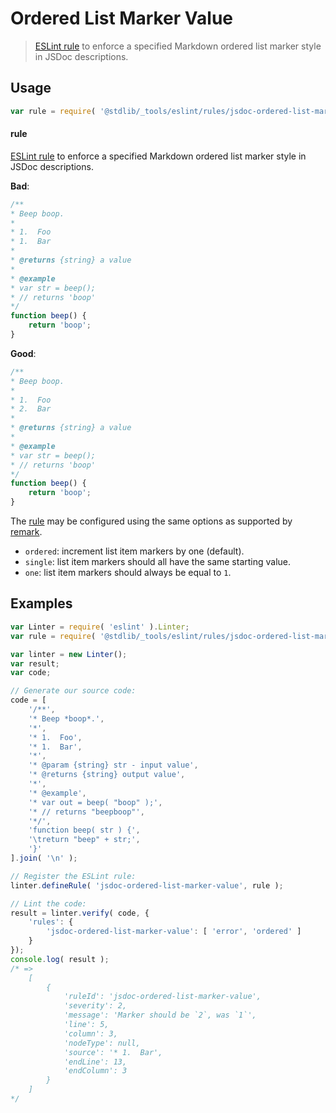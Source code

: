 # Ordered List Marker Value

> [ESLint rule][eslint-rules] to enforce a specified Markdown ordered list marker style in JSDoc descriptions.

<section class="intro">

</section>

<!-- /.intro -->

<section class="usage">

## Usage

```javascript
var rule = require( '@stdlib/_tools/eslint/rules/jsdoc-ordered-list-marker-value' );
```

#### rule

[ESLint rule][eslint-rules] to enforce a specified Markdown ordered list marker style in JSDoc descriptions.

**Bad**:

<!-- eslint-disable stdlib/jsdoc-ordered-list-marker-value, stdlib/jsdoc-markdown-remark -->

```javascript
/**
* Beep boop.
*
* 1.  Foo
* 1.  Bar
*
* @returns {string} a value
*
* @example
* var str = beep();
* // returns 'boop'
*/
function beep() {
    return 'boop';
}
```

**Good**:

```javascript
/**
* Beep boop.
*
* 1.  Foo
* 2.  Bar
*
* @returns {string} a value
*
* @example
* var str = beep();
* // returns 'boop'
*/
function beep() {
    return 'boop';
}
```

The [rule][eslint-rules] may be configured using the same options as supported by [remark][remark-lint-ordered-list-marker-value]. 

-   `ordered`: increment list item markers by one (default).
-   `single`: list item markers should all have the same starting value.
-   `one`: list item markers should always be equal to `1`.

</section>

<!-- /.usage -->

<section class="examples">

## Examples

<!-- eslint no-undef: "error" -->

```javascript
var Linter = require( 'eslint' ).Linter;
var rule = require( '@stdlib/_tools/eslint/rules/jsdoc-ordered-list-marker-value' );

var linter = new Linter();
var result;
var code;

// Generate our source code:
code = [
    '/**',
    '* Beep *boop*.',
    '*',
    '* 1.  Foo',
    '* 1.  Bar',
    '*',
    '* @param {string} str - input value',
    '* @returns {string} output value',
    '*',
    '* @example',
    '* var out = beep( "boop" );',
    '* // returns "beepboop"',
    '*/',
    'function beep( str ) {',
    '\treturn "beep" + str;',
    '}'
].join( '\n' );

// Register the ESLint rule:
linter.defineRule( 'jsdoc-ordered-list-marker-value', rule );

// Lint the code:
result = linter.verify( code, {
    'rules': {
        'jsdoc-ordered-list-marker-value': [ 'error', 'ordered' ]
    }
});
console.log( result );
/* =>
    [
        {
            'ruleId': 'jsdoc-ordered-list-marker-value',
            'severity': 2,
            'message': 'Marker should be `2`, was `1`',
            'line': 5,
            'column': 3,
            'nodeType': null,
            'source': '* 1.  Bar',
            'endLine': 13,
            'endColumn': 3
        }
    ]
*/
```

</section>

<!-- /.examples -->

<section class="links">

[eslint-rules]: https://eslint.org/docs/developer-guide/working-with-rules

[remark-lint-ordered-list-marker-value]: https://github.com/remarkjs/remark-lint/tree/19150d94f89f7a0d94d083417890236d11839641/packages/remark-lint-ordered-list-marker-value

</section>

<!-- /.links -->
